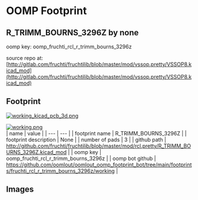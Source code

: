 # OOMP Footprint  
## R_TRIMM_BOURNS_3296Z  by none  
  
oomp key: oomp_fruchti_rcl_r_trimm_bourns_3296z  
  
source repo at: [http://gitlab.com/fruchti/fruchtilib/blob/master/mod/vssop.pretty/VSSOP8.kicad_mod](http://gitlab.com/fruchti/fruchtilib/blob/master/mod/vssop.pretty/VSSOP8.kicad_mod)  
## Footprint  
  
[![working_kicad_pcb_3d.png](working_kicad_pcb_3d_600.png)](working_kicad_pcb_3d.png)  
  
[![working.png](working_600.png)](working.png)  
| name | value | 
| --- | --- | 
| footprint name | R_TRIMM_BOURNS_3296Z | 
| footprint description | None | 
| number of pads | 3 | 
| github path | http://github.com/fruchti/fruchtilib/blob/master/mod/rcl.pretty/R_TRIMM_BOURNS_3296Z.kicad_mod | 
| oomp key | oomp_fruchti_rcl_r_trimm_bourns_3296z | 
| oomp bot github | https://github.com/oomlout/oomlout_oomp_footprint_bot/tree/main/footprints/fruchti_rcl_r_trimm_bourns_3296z/working | 
## Images  

